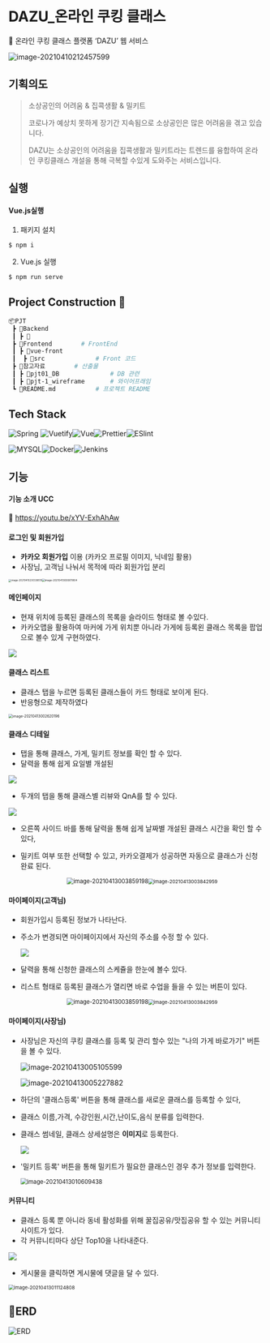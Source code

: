 # DAZU_온라인 쿠킹 클래스
:cookie: 온라인 쿠킹 클래스 플랫폼 ‘DAZU’ 웹 서비스

![image-20210410212457599](README.assets/image-20210410212457599.png)

## 기획의도

>  소상공인의 어려움 & 집콕생활 & 밀키트
>
> 코로나가 예상치 못하게 장기간 지속됨으로 소상공인은 많은 어려움을 겪고 있습니다.
>
> DAZU는 소상공인의 어려움을 집콕생활과 밀키트라는 트렌드를 융합하여 온라인 쿠킹클래스 개설을 통해 극복할 수있게 도와주는 서비스입니다. 

## 실행

#### Vue.js실행

1. 패키지 설치

``` bash
$ npm i
```

2. Vue.js 실행

```bash
$ npm run serve
```



## Project Construction &#128193;

```bash
📦PJT
 ┣ 📂Backend
 ┃ ┣ 📂
 ┣ 📂Frontend		# FrontEnd
 ┃ ┣ 📂vue-front 
 ┃ 	┣ 📂src				# Front 코드
 ┣ 📂참고자료		# 산출물
 ┃ ┣ 📂pjt01_DB				# DB 관련
 ┃ ┣ 📂pjt-1_wireframe		# 와이어프래임
 ┗ 📜README.md			# 프로젝트 README
```



## Tech Stack

![Spring](https://img.shields.io/badge/Vue-2.6.12-green?style=flat&logo=Vue.js) ![Vuetify](https://img.shields.io/badge/Vuetify-2.0.9-green?style=flat&logo=Vuetify)![Vue](https://img.shields.io/badge/Spring-2.42-success?style=flat&logo=Spring)![Prettier](https://img.shields.io/badge/Prettier-%5E6.0.0-yellow?style=flat&logo=Prettier)![ESlint](https://img.shields.io/badge/ESlint-4.5.0-yellow?style=flat&logo=ESlint)

![MYSQL](https://img.shields.io/badge/MySQL-4479A1?style=flat-square&logo=MySQL&logoColor=white)![Docker](https://img.shields.io/badge/Docker-2496ED?style=flat-square&logo=Docker&logoColor=white)![Jenkins](https://img.shields.io/badge/Jenkins-D24939?style=flat-square&logo=Jenkins&logoColor=white)



## 기능

#### 기능 소개 UCC

:dvd: https://youtu.be/xYV-ExhAhAw

#### 로그인 및 회원가입

- **카카오 회원가입** 이용 (카카오 프로필 이미지, 닉네임 활용)
- 사장님, 고객님 나눠서 목적에 따라 회원가입 분리

<img src="README.assets/image-20210410230338519.png" alt="image-20210410230338519" style="zoom: 33%;" /><img src="README.assets/image-20210413000611804.png" alt="image-20210413000611804" style="zoom: 35%;" />

#### 메인페이지

- 현재 위치에 등록된 클래스의 목록을 슬라이드 형태로 볼 수있다.
- 카카오맵을 활용하여 마커에 가게 위치뿐 아니라 가게에 등록왼 클래스 목록을 팝업으로 볼수 있게 구현하였다.

<img src="README.assets/mainpage.gif">

#### 클래스 리스트

- 클래스 탭을 누르면 등록된 클래스들이 카드 형태로 보이게 된다.
- 반응형으로 제작하였다

<img src="README.assets/image-20210413002620196.png" alt="image-20210413002620196" style="zoom:50%;" />

#### 클래스 디테일

- 탭을 통해 클래스, 가게, 밀키트 정보를 확인 할 수 있다.
- 달력을 통해 쉽게 요일별 개설된 

<img src="README.assets/클래스디테일1.gif">

- 두개의 탭을 통해 클래스별 리뷰와 QnA를 할 수 있다.

<img src="README.assets/클래스디테일2.gif">

- 오른쪽 사이드 바를 통해 달력을 통해 쉽게 날짜별 개설된 클래스 시간을 확인 할 수 있다,

- 밀키트 여부 또한 선택할 수 있고, 카카오결제가 성공하면 자동으로 클래스가 신청완료 된다.

  <div style="text-align:center"><img src="README.assets/image-20210413003859198.png" alt="image-20210413003859198" style="zoom: 80%;" /><img src="README.assets/image-20210413004221509.png" alt="image-20210413003842959" style="zoom:67%;" /></div>

#### 마이페이지(고객님)

- 회원가입시 등록된 정보가 나타난다.

- 주소가 변경되면 마이페이지에서 자신의 주소를 수정 할 수 있다.

  <img src="README.assets/마이페이지(고객님).gif">

- 달력을 통해 신청한 클래스의 스케쥴을 한눈에 볼수 있다.

- 리스트 형태로 등록된 클래스가 열리면 바로 수업을 들을 수 있는 버튼이 있다.

  <div style="text-align:center"><img src="README.assets/image-20210413004512222.png" alt="image-20210413003859198" style="zoom: 80%;" /><img src="README.assets/image-20210413004524692.png" alt="image-20210413003842959" style="zoom:67%;" /></div>

#### 마이페이지(사장님)

- 사장님은 자신의 쿠킹 클래스를 등록 및 관리 할수 있는 "나의 가게 바로가기" 버튼을 볼 수 있다.

  ![image-20210413005105599](README.assets/image-20210413005105599.png)

  ![image-20210413005227882](README.assets/image-20210413005227882.png)

- 하단의 '클래스등록' 버튼을 통해 클래스를 새로운 클래스를 등록할 수 있다,

- 클래스 이름,가격, 수강인원,시간,난이도,음식 분류를 입력한다.

- 클래스 썸네일, 클래스 상세설명은 **이미지**로 등록한다.

  <img src="README.assets/클래스등록.gif">

- '밀키트 등록' 버튼을 통해 밀키트가 필요한 클래스인 경우 추가 정보를 입력한다.

  <img src="README.assets/image-20210413010609438.png" alt="image-20210413010609438" style="zoom:80%;" />

#### 커뮤니티

- 클래스 등록 뿐 아니라 동네 활성화를 위해 꿀집공유/맛집공유 할 수 있는 커뮤니티  사이트가 있다.
- 각 커뮤니티마다 상단 Top10을 나타내준다. 

<img src="README.assets/커뮤니티.gif">

- 게시물을 클릭하면 게시물에 댓글을 달 수 있다.

<img src="README.assets/image-20210413011124808.png" alt="image-20210413011124808" style="zoom: 67%;" />





## :pencil:ERD

![ERD](README.assets/ERD.png)